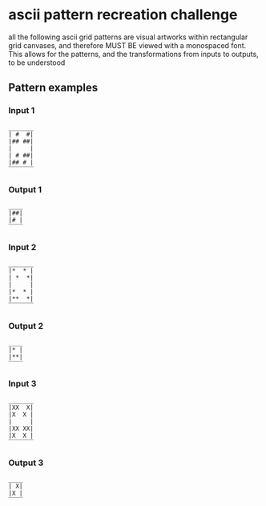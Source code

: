 # ascii pattern recreation challenge

all the following ascii grid patterns are visual artworks within rectangular grid canvases, and therefore  MUST BE viewed with a monospaced font. This allows for the patterns, and the transformations from inputs to outputs, to be understood

## Pattern examples

### Input 1
```ascii
_______
| #  #|
|## ##|
|     |
| # ##|
|## # |
‾‾‾‾‾‾‾
```

### Output 1
```ascii
____
|##|
|# |
‾‾‾‾
```

### Input 2
```ascii
_______
|*  * |
| *  *|
|     |
|*  * |
|**  *|
‾‾‾‾‾‾‾
```

### Output 2
```ascii
____
|* |
|**|
‾‾‾‾
```

### Input 3
```ascii
_______
|XX  X|
|X  X |
|     |
|XX XX|
|X  X |
‾‾‾‾‾‾‾
```

### Output 3
```ascii
____
| X|
|X |
‾‾‾‾
```

